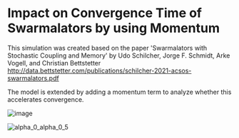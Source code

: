 # Impact on Convergence Time of Swarmalators by using Momentum

This simulation was created based on the paper 'Swarmalators with Stochastic Coupling and Memory' by Udo Schilcher, Jorge F. Schmidt, Arke Vogell, and Christian Bettstetter<br>
http://data.bettstetter.com/publications/schilcher-2021-acsos-swarmalators.pdf

The model is extended by adding a momentum term to analyze whether this accelerates convergence.

![image](https://user-images.githubusercontent.com/74835806/192149901-aab1fa8f-9649-46fc-b909-9d426c71c3ac.png)

![alpha_0_alpha_0_5](https://user-images.githubusercontent.com/74835806/192149936-79ee93b7-1893-409f-86a1-421a3bc7657a.jpg)
